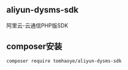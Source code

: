 aliyun-dysms-sdk
---

阿里云-云通信PHP版SDK

## composer安装
```bash
composer require tomhaoye/aliyun-dysms-sdk
```